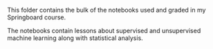 This folder contains the bulk of the notebooks used and graded in my Springboard course.

The notebooks contain lessons about supervised and unsupervised machine learning along with statistical analysis.

